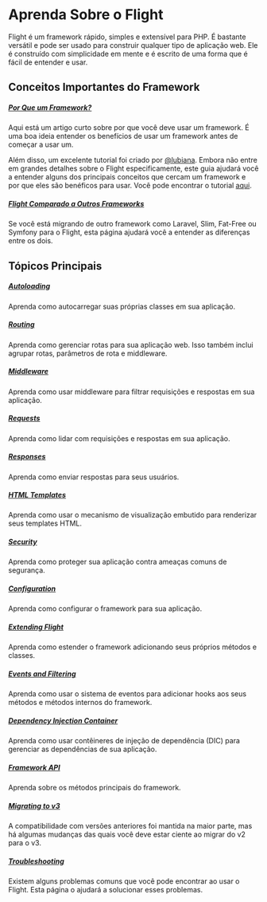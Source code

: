# Aprenda Sobre o Flight

Flight é um framework rápido, simples e extensível para PHP. É bastante versátil e pode ser usado para construir qualquer tipo de aplicação web. 
Ele é construído com simplicidade em mente e é escrito de uma forma que é fácil de entender e usar.

## Conceitos Importantes do Framework

##### [Por Que um Framework?](/learn/why-frameworks)

Aqui está um artigo curto sobre por que você deve usar um framework. É uma boa ideia entender os benefícios de usar um framework antes de começar a usar um.

Além disso, um excelente tutorial foi criado por [@lubiana](https://git.php.fail/lubiana). Embora não entre em grandes detalhes sobre o Flight especificamente, 
este guia ajudará você a entender alguns dos principais conceitos que cercam um framework e por que eles são benéficos para usar. 
Você pode encontrar o tutorial [aqui](https://git.php.fail/lubiana/no-framework-tutorial/src/branch/master/README.md).

##### [Flight Comparado a Outros Frameworks](/learn/flight-vs-another-framework)
Se você está migrando de outro framework como Laravel, Slim, Fat-Free ou Symfony para o Flight, esta página ajudará você a entender as diferenças entre os dois.

## Tópicos Principais

##### [Autoloading](/learn/autoloading)

Aprenda como autocarregar suas próprias classes em sua aplicação.

##### [Routing](/learn/routing)

Aprenda como gerenciar rotas para sua aplicação web. Isso também inclui agrupar rotas, parâmetros de rota e middleware.

##### [Middleware](/learn/middleware)

Aprenda como usar middleware para filtrar requisições e respostas em sua aplicação.

##### [Requests](/learn/requests)

Aprenda como lidar com requisições e respostas em sua aplicação.

##### [Responses](/learn/responses)

Aprenda como enviar respostas para seus usuários.

##### [HTML Templates](/learn/templates)

Aprenda como usar o mecanismo de visualização embutido para renderizar seus templates HTML.

##### [Security](/learn/security)

Aprenda como proteger sua aplicação contra ameaças comuns de segurança.

##### [Configuration](/learn/configuration)

Aprenda como configurar o framework para sua aplicação.

##### [Extending Flight](/learn/extending)

Aprenda como estender o framework adicionando seus próprios métodos e classes.

##### [Events and Filtering](/learn/filtering)

Aprenda como usar o sistema de eventos para adicionar hooks aos seus métodos e métodos internos do framework.

##### [Dependency Injection Container](/learn/dependency-injection-container)

Aprenda como usar contêineres de injeção de dependência (DIC) para gerenciar as dependências de sua aplicação.

##### [Framework API](/learn/api)

Aprenda sobre os métodos principais do framework.

##### [Migrating to v3](/learn/migrating-to-v3)
A compatibilidade com versões anteriores foi mantida na maior parte, mas há algumas mudanças das quais você deve estar ciente ao migrar do v2 para o v3.

##### [Troubleshooting](/learn/troubleshooting)
Existem alguns problemas comuns que você pode encontrar ao usar o Flight. Esta página o ajudará a solucionar esses problemas.